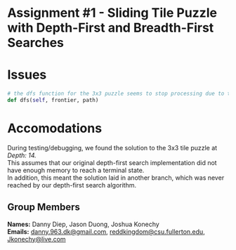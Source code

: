 # Assignment #1 - Sliding Tile Puzzle with Depth-First and Breadth-First Searches

# Issues
```python
# the dfs function for the 3x3 puzzle seems to stop processing due to the stack recursion limit
def dfs(self, frontier, path)
```

# Accomodations
During testing/debugging, we found the solution to the 3x3 tile puzzle at <em> Depth: 14. </em> <br>
This assumes that our original depth-first search implementation did not have enough memory to reach a terminal state. <br>
In addition, this meant the solution laid in another branch, which was never reached by our depth-first search algorithm.

## Group Members
**Names:** Danny Diep, Jason Duong, Joshua Konechy <br>
**Emails:** danny.963.dk@gmail.com, reddkingdom@csu.fullerton.edu, Jkonechy@live.com <br>
